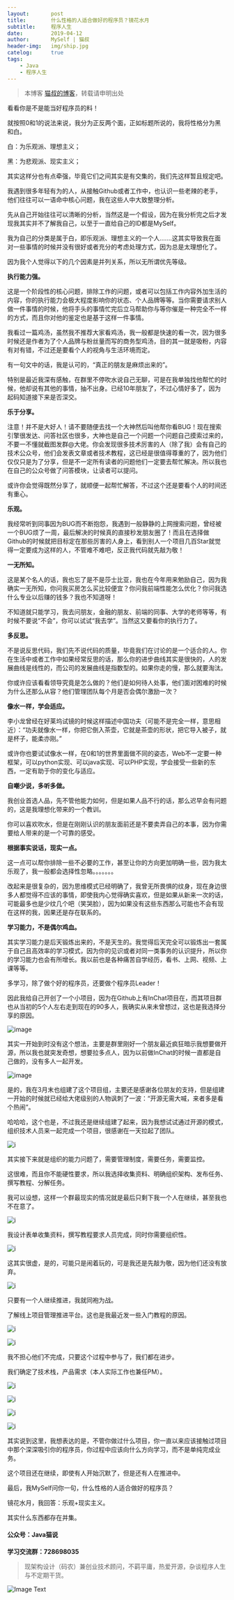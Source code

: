 ```yaml
---
layout:       post
title:        什么性格的人适合做好的程序员？镜花水月
subtitle:     程序人生
date:         2019-04-12
author:       MySelf | 猫叔
header-img:   img/ship.jpg
catelog:      true
tags:
    - Java
    - 程序人生
---
```


> 本博客 [猫叔的博客](https://unclecatmyself.github.io/)，转载请申明出处

看看你是不是能当好程序员的料！

就按照0和1的说法来说，我分为正反两个面，正如标题所说的，我将性格分为黑和白。

白：为乐观派、理想主义；

黑：为悲观派、现实主义；

其实这样分也有点牵强，毕竟它们之间其实是有交集的，我们先这样暂且规定吧。

我遇到很多年轻有为的人，从接触Github或者工作中，也认识一些老辣的老手，他们往往可以一语命中核心问题，我在这些人中大致整理分析。

先从自己开始往往可以清晰的分析，当然这是一个假设，因为在我分析完之后才发现我其实并不了解我自己，以至于一直给自己的ID都是MySelf。

我为自己的分类是属于白，即乐观派、理想主义的一个人.......这其实导致我在面对一些事情的时候并没有很好或者充分的考虑处理方式，因为总是太理想化了。

因为我个人觉得以下的几个因素是并列关系，所以无所谓优先等级。

**执行能力强。**

这是一个阶段性的核心问题，排除工作的问题，或者可以包括工作内容外加生活的内容，你的执行能力会极大程度影响你的状态、个人品牌等等。当你需要请求别人做一件事情的时候，他将手头的事情忙完后立马帮助你与等你催是一种完全不一样的方式，而且你对他的鉴定也是基于这样一件事情。

我看过一篇鸡汤，虽然我不推荐大家看鸡汤，我一般都是快速的看一次，因为很多时候还是作者为了个人品牌与粉丝量而写的商务型鸡汤，目的其一就是吸粉，内容有对有错，不过还是要看个人的视角与生活环境而定。

有一句文中的话，我是认可的，“真正的朋友是麻烦出来的”。

特别是最近我深有感触，在群里不停吹水说自己无聊，可是在我单独找他帮忙的时候，他却说有其他的事情，抽不出身。已经10年朋友了，不过心情好多了，因为起码知道接下来是否深交。

**乐于分享。**

注意！并不是大好人！请不要随便去找一个大神然后叫他帮你看BUG！现在搜索引擎很发达、问答社区也很多，大神也是自己一个问题一个问题自己摸索过来的，不要一不懂就截图发群@大佬。你会发现很多技术厉害的人（除了我）会有自己的技术公众号，他们会发表文章或者技术教程，这已经是很值得尊重的了，因为他们仅仅只是为了分享，但是不一定所有读者的问题他们一定要去帮忙解决。所以我也在自己的公众号做了问答模块，让读者可以提问。

或许你会觉得既然分享了，就顺便一起帮忙解答，不过这个还是要看个人的时间还有重心。

**乐观。**

我经常听到同事因为BUG而不断抱怨，我遇到一般静静的上网搜索问题，曾经被一个BUG烦了一周，最后解决的时候真的直接秒发朋友圈了！而且在选择做Github的时候就把目标定在那些厉害的人身上，看到别人一个项目几百Star就觉得一定要成为这样的人，不管难不难吧，反正我代码就先敲为敬！

**一无所知。**

这是某个名人的话，我也忘了是不是莎士比亚，我也在今年用来勉励自己，因为我确实一无所知，你问我买房怎么买比较便宜？你问我前端性能怎么优化？你问我选什么专业以后赚的钱多？我也不知道呀！

不知道就只能学习，我去问朋友，金融的朋友、前端的同事、大学的老师等等，有时候不要说“不会”，你可以试试“我去学”。当然这又要看你的执行力了。

**多反思。**

不是说反思代码，我们先不说代码的质量，毕竟我们在讨论的是一个适合的人。你在生活中或者工作中如果经常反思的话，那么你的进步曲线其实是很快的，人的发展曲线是线性的，而公司的发展曲线是指数型的。如果你走的慢，那么就要淘汰。

你或许应该看看领导究竟是怎么做的？他们是如何待人处事，他们面对困难的时候为什么还那么从容？他们管理团队每个月是否会偶尔激励一次？

**像水一样，学会适应。**

李小龙曾经在好莱坞试镜的时候这样描述中国功夫（可能不是完全一样，意思相近）：“功夫就像水一样，你把它倒入茶壶，它就是茶壶的形状，把它导入被子，就是杯子，能柔亦刚。”

或许你也要试试像水一样，在0和1的世界里面做不同的姿态，Web不一定要一种框架，可以python实现、可以java实现、可以PHP实现，学会接受一些新的东西，一定有助于你的变化与适应。

**自嘲少说，多听多做。**

我创业首选人品，先不管他能力如何，但是如果人品不行的话，那么迟早会有问题的，这是我理想化带来的一个教训。

你可以喜欢吹水，但是在刚刚认识的朋友面前还是不要卖弄自己的本事，因为你需要给人带来的是一个可靠的感受。

**根据事实说话，现实一点。**

这一点可以帮你排除一些不必要的工作，甚至让你的方向更加明确一些，因为我太乐观了，我一般都会选择性忽略。。。。。。。

改起来是很复杂的，因为思维模式已经明确了，我曾无所畏惧的纹身，现在身边很多人都觉得不应该的事情，即使我内心觉得确实喜欢，但是如果从新来一次的话，可能最多也是少纹几个吧（笑哭脸），因为如果没有这些东西那么可能也不会有现在这样的我，因果还是存在联系的。

**学习能力，不是偶尔鸡血。**

其实学习能力是后天锻炼出来的，不是天生的。我觉得后天完全可以锻炼出一套属于自己且高效率的学习模式，因为你的见识或者对同一类事务的认识提升，所以你的学习能力也会有所增长。我以前也是各种痛苦自学经历，看书、上网、视频、上课等等。

多学习，除了做个好的程序员，还要做个程序员Leader！

因此我给自己开创了一个小项目，因为在Github上有InChat项目在，而其项目群也从当初的5个人左右走到现在的90多人，我确实从来未曾想过，这也是我选择分享的原因。

![image](https://raw.githubusercontent.com/UncleCatMySelf/img_HMStrange/master/img/1.png)

其实一开始到时没有这个想法，主要是群里刚好一个朋友最近疯狂暗示我想要做开源，所以我也就突发奇想，想要拉多点人，因为以前做InChat的时候一直都是自己做的，没有多人一起开发。

![image](https://raw.githubusercontent.com/UncleCatMySelf/img_HMStrange/master/img/2.png)

是的，我在3月末也组建了这个项目组，主要还是感谢各位朋友的支持，但是组建一开始的时候就已经给大佬级别的人物讽刺了一波：“开源无需大喊，来者多是看个热闹”。

哈哈哈，这个也是，不过我还是继续组建了起来，因为我想试试通过开源的模式，组织技术人员来一起完成一个项目，很感谢在一天拉起了团队。

![i](https://raw.githubusercontent.com/UncleCatMySelf/img_HMStrange/master/img/3.png)

其实接下来就是组织的能力问题了，需要管理制度，需要任务，需要监控。

这很难，而且你不能硬性要求，所以我选择收集资料、明确组织架构、发布任务、撰写教程、分解任务。

我可以设想，这样一个群最现实的情况就是最后只剩下我一个人在继续，甚至我也不在意了。

![i](https://raw.githubusercontent.com/UncleCatMySelf/img_HMStrange/master/img/4.png)

我设计表单收集资料，撰写教程要求人员完成，同时你需要组织性。

![i](https://raw.githubusercontent.com/UncleCatMySelf/img_HMStrange/master/img/5.png)

这其实很虚，是的，可能只是闹着玩的，可是我还是先敲为敬，因为他们还没有放弃。

![i](https://raw.githubusercontent.com/UncleCatMySelf/img_HMStrange/master/img/6.png)

只要有一个人继续推进，我就同袍为战。

了解线上项目管理推进平台。这也是我最近发一些入门教程的原因。

![i](https://raw.githubusercontent.com/UncleCatMySelf/img_HMStrange/master/img/7.png)

![i](https://raw.githubusercontent.com/UncleCatMySelf/img_HMStrange/master/img/8.png)



我不担心他们不完成，只要这个过程中参与了，我们都在进步。

我们确定了技术栈，产品需求（本人实际工作也兼任PM）。

![i](https://raw.githubusercontent.com/UncleCatMySelf/img_HMStrange/master/img/9.png)

![i](https://raw.githubusercontent.com/UncleCatMySelf/img_HMStrange/master/img/10.png)

![i](https://raw.githubusercontent.com/UncleCatMySelf/img_HMStrange/master/img/11.png)

![i](https://raw.githubusercontent.com/UncleCatMySelf/img_HMStrange/master/img/12.png)


其实说到这里，我想表达的是，不管你做过什么项目，你一直以来应该接触过项目中那个深深吸引你的程序员，你过程中应该向什么方向学习，而不是单纯完成业务。

这个项目还在继续，即使有人开始沉默了，但是还有人在推进中。

最后，我MySelf问你一句，什么性格的人适合做好的程序员？

镜花水月，我回答：乐观+现实主义。

其实什么东西都存在并集。

#### 公众号：Java猫说

**学习交流群：728698035**

> 现架构设计（码农）兼创业技术顾问，不羁平庸，热爱开源，杂谈程序人生与不定期干货。

![Image Text](https://user-gold-cdn.xitu.io/2018/12/28/167f41f1a5729856?w=344&h=344&f=jpeg&s=8231)